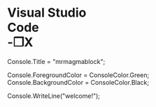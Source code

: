 # Visual Studio Code                                       -❒X
Console.Title = "mrmagmablock";

Console.ForegroundColor = ConsoleColor.Green;<br>
Console.BackgroundColor = ConsoleColor.Black;

Console.WriteLine("welcome!");
